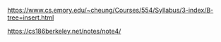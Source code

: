 https://www.cs.emory.edu/~cheung/Courses/554/Syllabus/3-index/B-tree=insert.html

https://cs186berkeley.net/notes/note4/

